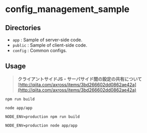 # config_management_sample

## Directories

- `app` : Sample of server-side code.
- `public` : Sample of client-side code.
- `config` : Common configs.

## Usage

> **クライアントサイドJS・サーバサイド間の設定の共有について**  
> [http://qiita.com/axross/items/3bd266602dd0862ae42a](http://qiita.com/axross/items/3bd266602dd0862ae42a)

```
npm run build

node app/app

NODE_ENV=production npm run build

NODE_ENV=production node app/app
```
